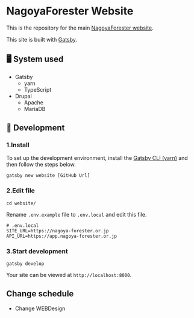 # **NagoyaForester Website**

This is the repository for the main [NagoyaForester website](https://nagoya-forester.or.jp).

This site is built with [Gatsby](https://gatsbyjs.org).

## 🖥️ System used

- Gatsby
  - yarn
  - TypeScript
- Drupal
  - Apache
  - MariaDB

## 🔰 Development

### 1.Install

To set up the development environment, install the [Gatsby CLI (yarn)](https://www.gatsbyjs.com/docs/glossary/yarn/) and then follow the steps below.

```shell
gatsby new website [GitHub Url]
```

### 2.Edit file

```shell
cd website/
```

Rename `.env.example` file to `.env.local` and edit this file.

```text
# .env.local
SITE_URL=https://nagoya-forester.or.jp
API_URL=https://app.nagoya-forester.or.jp
```

### 3.Start development

```shell
gatsby develop
```

Your site can be viewed at `http://localhost:8000`.

## Change schedule

- Change WEBDesign
